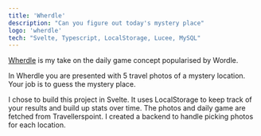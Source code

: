 ```yaml
---
title: 'Wherdle'
description: "Can you figure out today's mystery place"
logo: 'wherdle'
tech: "Svelte, Typescript, LocalStorage, Lucee, MySQL"
---
```


[Wherdle](https://wherdle.travellerspoint.com) is my take on the daily game concept popularised by Wordle. 

In Wherdle you are presented with 5 travel photos of a mystery location. Your job is to guess the mystery place. 

I chose to build this project in Svelte. It uses LocalStorage to keep track of your results and build up stats over time. The photos and daily game are fetched from Travellerspoint. I created a backend to handle picking photos for each location. 
